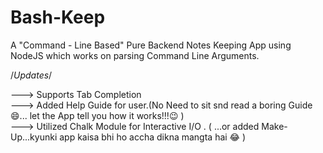 # Bash-Keep

A "Command - Line Based" Pure Backend Notes Keeping App using NodeJS which works on parsing Command Line Arguments.<br> 


/*Updates*/ 

---> Supports Tab Completion<br>
---> Added Help Guide for user.(No Need to sit snd read a boring Guide😄... let the App tell you how it works!!!😉 )<br> 
---> Utilized Chalk Module for Interactive I/O . ( ...or added Make-Up...kyunki app kaisa bhi ho accha dikna mangta hai 😂 )<br> 
